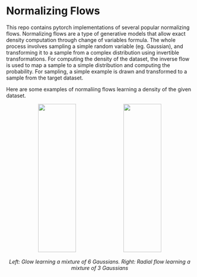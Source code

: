 # Normalizing Flows

This repo contains pytorch implementations of several popular normalizing flows. Normalizing flows are a type of generative models that allow exact density computation through change of variables formula. The whole process involves sampling a simple random variable (eg. Gaussian), and transforming it to a sample from a complex distribution using invertible transformations. For computing the density of the dataset, the inverse flow is used to map a sample to a simple distribution and computing the probability. For sampling, a simple example is drawn and transformed to a sample from the target dataset. 

Here are some examples of normaliing flows learning a density of the given dataset.

<div align="center">
  <img src="https://github.com/Ea0011/NFlows/blob/main/demo/glow.gif" height="400" width="45%" />
  <img src="https://github.com/Ea0011/NFlows/blob/main/demo/radial.gif" height="400" width="45%" />
  <p>
    <em>Left: Glow learning a mixture of 6 Gaussians. Right: Radial flow learning a mixture of 3 Gaussians</em>
  </p>
</div>
